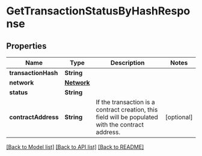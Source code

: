 # GetTransactionStatusByHashResponse

## Properties
Name | Type | Description | Notes
------------ | ------------- | ------------- | -------------
**transactionHash** | **String** |  | 
**network** | [**Network**](Network.md) |  | 
**status** | **String** |  | 
**contractAddress** | **String** | If the transaction is a contract creation, this field will be populated with the contract address. | [optional] 

[[Back to Model list]](../README.md#documentation-for-models) [[Back to API list]](../README.md#documentation-for-api-endpoints) [[Back to README]](../README.md)


